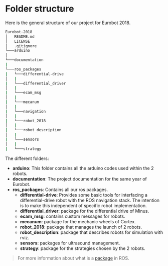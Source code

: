 # Folder structure

Here is the general structure of our project for Eurobot 2018.
```bash
Eurobot-2018
│   README.md
│   LICENSE    
│   .gitignore
└───arduino
│   
└───documentation
|
└───ros_packages
|   └───differential-drive
│   |
|   └───differential_driver
│   |
|   └───ecam_msg
│   |
|   └───mecanum
│   |
|   └───navigation
│   |
|   └───robot_2018
│   |
|   └───robot_description
│   |
|   └───sensors
│   |
|   └───strategy
```

The different folders:
* **arduino**: This folder contains all the arduino codes used within the 2 robots.
* **documentation**: The project documentation for the same year of Eurobot.
* **ros_packages**: Contains all our ros packages.
    * **differential-drive**: Provides some basic tools for interfacing a differential-drive robot with the ROS navigation stack. The intention is to make this independent of specific robot implementation.
    * **differential_driver**: package for the differential drive of Minus.
    * **ecam_msg**: contains custom messages for robots.
    * **mecanum**: package for the mechanic wheels of Cortex.
    * **robot_2018**: package that manages the launch of 2 robots.
    * **robot_description**: package that describes robots for simulation with rviz.
    * **sensors**: packages for ultrasound management.
    * **strategy**: package for the strategies chosen by the 2 robots.

> For more information about what is a [package](software/ros/basics/packages.html) in ROS.



